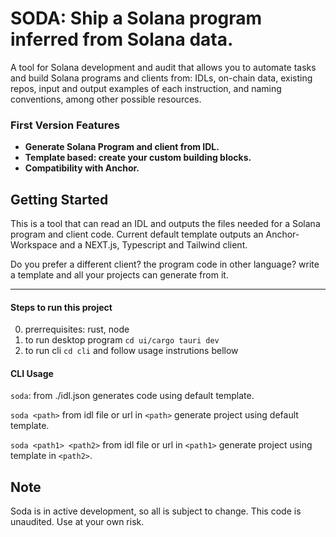 # SODA: Ship a Solana program inferred from Solana data.

A tool for Solana development and audit that allows you to automate tasks and build Solana programs and clients from: IDLs, on-chain data, existing repos, input and output examples of each instruction, and naming conventions, among other possible resources.

### First Version Features

* **Generate Solana Program and client from IDL.**
* **Template based: create your custom building blocks.**
* **Compatibility with Anchor.**

## Getting Started

This is a tool that can read an IDL and outputs the files needed for a Solana program and client code. Current default template outputs an Anchor-Workspace and a NEXT.js, Typescript and Tailwind client.

Do you prefer a different client? the program code in other language? write a template and all your projects can generate from it.


***

#### Steps to run this project

0. prerrequisites: rust, node
1. to run desktop program `cd ui/cargo tauri dev`
2. to run cli `cd cli` and follow usage instrutions bellow

#### CLI Usage

`soda`: from ./idl.json generates code using default template.

`soda <path>` from idl file or url in `<path>` generate project using default template.

`soda <path1> <path2>` from idl file or url in `<path1>` generate project using template in `<path2>`.

## Note

Soda is in active development, so all is subject to change.
This code is unaudited.
Use at your own risk.